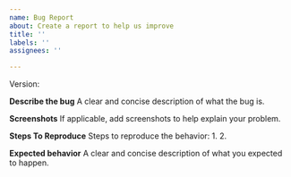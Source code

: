 ```yaml
---
name: Bug Report
about: Create a report to help us improve
title: ''
labels: ''
assignees: ''

---
```


Version:

**Describe the bug**
A clear and concise description of what the bug is.

**Screenshots**
If applicable, add screenshots to help explain your problem.

**Steps To Reproduce**
Steps to reproduce the behavior:
1. 
2. 

**Expected behavior**
A clear and concise description of what you expected to happen.
